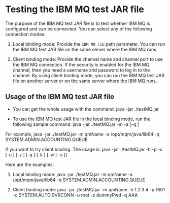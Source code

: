 # Testing the IBM MQ test JAR file

The purpose of the IBM MQ test JAR file is to test whether IBM MQ is configured and can be connected. You can select any of the following connection modes:

1. Local binding mode: Provide the `IBM MQ lib` path parameter. You can run the IBM MQ test JAR file on the same server where the IBM MQ runs.

2. Client binding mode: Provide the channel name and channel port to use the IBM MQ connection. If the security is enabled for the IBM MQ channel, then you need a username and password to log in to the channel. By using client binding mode, you can run the IBM MQ test JAR file on another server or on the same server where the IBM MQ runs. 

## Usage of the IBM MQ test JAR file

- You can get the whole usage with the command: java -jar ./testMQ.jar 

- To use the IBM MQ test JAR file in the local binding mode, run the following sample command: 
java -jar ./testMQ.jar -m <qmgr-name> -a <lib-path> [-q <queueName>]

For example, java -jar ./testMQ.jar -m qmName -a /opt/mqm/java/lib64 -q SYSTEM.ADMIN.ACCOUNTING.QUEUE

If you want to try client binding. The usage is:
    java -jar ./testMQ.jar -h <host> -p <port> -c <channel> [-u <user>] [-z <password>] [-q <queueName>] [-k <keystore>] [-w <keystore-password>] -s [<ciph-suite>]

Here are the examples:

1. Local binding mode:
java -jar ./testMQ.jar -m qmName -a /opt/mqm/java/lib64 -q SYSTEM.ADMIN.ACCOUNTING.QUEUE

2. Client binding mode:
java -jar ./testMQ.jar -m qmName -h 1.2.3.4 -p 1801 -c SYSTEM.AUTO.SVRCONN -u root -z dummyPwd -q AAA
